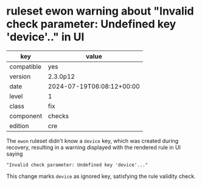 [//]: # (werk v2)
# ruleset ewon warning about "Invalid check parameter: Undefined key 'device'.." in UI

key        | value
---------- | ---
compatible | yes
version    | 2.3.0p12
date       | 2024-07-19T06:08:12+00:00
level      | 1
class      | fix
component  | checks
edition    | cre

The `ewon` ruleset didn't know a `device` key, which was created during recovery, resulting in
a warning displayed with the rendered rule in UI saying

    "Invalid check parameter: Undefined key 'device'..."

This change marks `device` as ignored key, satisfying the rule validity check.